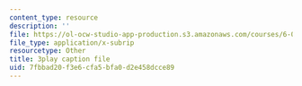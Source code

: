 ```yaml
---
content_type: resource
description: ''
file: https://ol-ocw-studio-app-production.s3.amazonaws.com/courses/6-041-probabilistic-systems-analysis-and-applied-probability-fall-2010/7fbbad20f3e6cfa5bfa0d2e458dcce89_tBUHRpFZy0s.srt
file_type: application/x-subrip
resourcetype: Other
title: 3play caption file
uid: 7fbbad20-f3e6-cfa5-bfa0-d2e458dcce89
---
```

